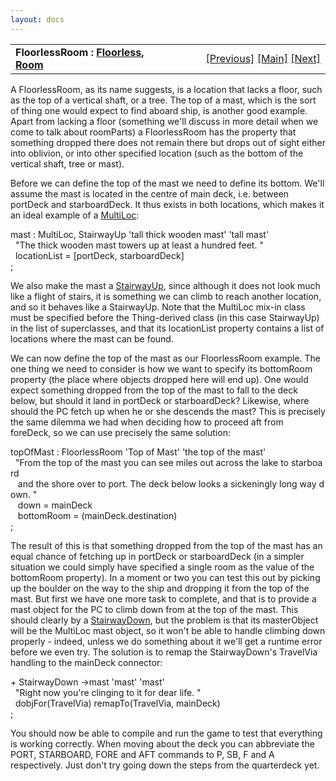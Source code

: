 ```yaml
---
layout: docs
---
```

<table width="100%" data-border="0" data-cellspacing="0"
data-cellpadding="3" data-bgcolor="#C0C0C0">
<colgroup>
<col style="width: 50%" />
<col style="width: 50%" />
</colgroup>
<tbody>
<tr>
<td style="text-align: left;"><strong>FloorlessRoom : <a
href="floorless.html">Floorless</a>, <a href="room.html">Room</a><br />
</strong></td>
<td style="text-align: right;"><a
href="shipboardroom.html">[Previous]</a> <a
href="generalintroduction.html">[Main]</a> <a
href="floorless.html">[Next]</a></td>
</tr>
</tbody>
</table>

  
A FloorlessRoom, as its name suggests, is a location that lacks a floor,
such as the top of a vertical shaft, or a tree. The top of a mast, which
is the sort of thing one would expect to find aboard ship, is another
good example. Apart from lacking a floor (something we'll discuss in
more detail when we come to talk about roomParts) a FloorlessRoom has
the property that something dropped there does not remain there but
drops out of sight either into oblivion, or into other specified
location (such as the bottom of the vertical shaft, tree or mast).  
  
Before we can define the top of the mast we need to define its bottom.
We'll assume the mast is located in the centre of main deck, i.e.
between portDeck and starboardDeck. It thus exists in both locations,
which makes it an ideal example of a [MultiLoc](multiloc.html):  
  
mast : MultiLoc, StairwayUp 'tall thick wooden mast' 'tall mast'  
  "The thick wooden mast towers up at least a hundred feet. "  
  locationList = \[portDeck, starboardDeck\]  
;  
  
We also make the mast a [StairwayUp](stairwayup.html), since although it
does not look much like a flight of stairs, it is something we can climb
to reach another location, and so it behaves like a StairwayUp. Note
that the MultiLoc mix-in class must be specified before the
Thing-derived class (in this case StairwayUp) in the list of
superclasses, and that its locationList property contains a list of
locations where the mast can be found.  
  
We can now define the top of the mast as our FloorlessRoom example. The
one thing we need to consider is how we want to specify its bottomRoom
property (the place where objects dropped here will end up). One would
expect something dropped from the top of the mast to fall to the deck
below, but should it land in portDeck or starboardDeck? Likewise, where
should the PC fetch up when he or she descends the mast? This is
precisely the same dilemma we had when deciding how to proceed aft from
foreDeck, so we can use precisely the same solution:  
  
topOfMast : FloorlessRoom 'Top of Mast' 'the top of the mast'  
  "From the top of the mast you can see miles out across the lake to starboard  
   and the shore over to port. The deck below looks a sickeningly long way down. "  
   down = mainDeck  
   bottomRoom = (mainDeck.destination)  
;  
  
The result of this is that something dropped from the top of the mast
has an equal chance of fetching up in portDeck or starboardDeck (in a
simpler situation we could simply have specified a single room as the
value of the bottomRoom property). In a moment or two you can test this
out by picking up the boulder on the way to the ship and dropping it
from the top of the mast. But first we have one more task to complete,
and that is to provide a mast object for the PC to climb down from at
the top of the mast. This should clearly by a
[StairwayDown](stairwaydown.html), but the problem is that its
masterObject will be the MultiLoc mast object, so it won't be able to
handle climbing down properly - indeed, unless we do something about it
we'll get a runtime error before we even try. The solution is to remap
the StairwayDown's TravelVia handling to the mainDeck connector:  
  
+ StairwayDown -\>mast 'mast' 'mast'  
  "Right now you're clinging to it for dear life. "  
  dobjFor(TravelVia) remapTo(TravelVia, mainDeck)  
;  
  
You should now be able to compile and run the game to test that
everything is working correctly. When moving about the deck you can
abbreviate the PORT, STARBOARD, FORE and AFT commands to P, SB, F and A
respectively. Just don't try going down the steps from the quarterdeck
yet.  
